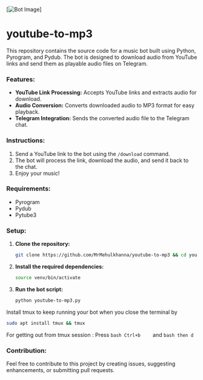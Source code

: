 [![Bot Image](https://yablyk.com/wp-content/uploads/2019/03/audio-from-youtube-in-telegram.jpg)]





# youtube-to-mp3

This repository contains the source code for a music bot built using Python, Pyrogram, and Pydub. The bot is designed to download audio from YouTube links and send them as playable audio files on Telegram.

### Features:

- **YouTube Link Processing:** Accepts YouTube links and extracts audio for download.
- **Audio Conversion:** Converts downloaded audio to MP3 format for easy playback.
- **Telegram Integration:** Sends the converted audio file to the Telegram chat.

### Instructions:

1. Send a YouTube link to the bot using the `/download` command.
2. The bot will process the link, download the audio, and send it back to the chat.
3. Enjoy your music!

### Requirements:

- Pyrogram
- Pydub
- Pytube3

### Setup:

1. **Clone the repository:**

   ```bash
   git clone https://github.com/MrMehulkhanna/youtube-to-mp3 && cd youtube-to-mp3
   ```

2. **Install the required dependencies:**

   ```bash
   source venv/bin/activate
   ```

3. **Run the bot script:**

   ```bash
   python youtube-to-mp3.py
   ```
   


Install tmux to keep running your bot when you close the terminal by 
  ```bash
sudo apt install tmux && tmux
  ```
For getting out from tmux session : Press   ```bash Ctrl+b    ```  and  ```bash then d```



### Contribution:

Feel free to contribute to this project by creating issues, suggesting enhancements, or submitting pull requests.



